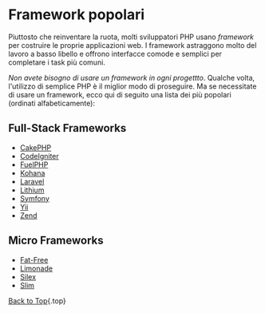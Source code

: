 ﻿# Framework popolari

Piuttosto che reinventare la ruota, molti sviluppatori PHP usano _framework_ per costruire le proprie applicazioni web. I framework astraggono molto del lavoro a basso libello e offrono interfacce comode e semplici per completare i task pi&ugrave; comuni.

_Non avete bisogno di usare un framework in ogni progettto_. Qualche volta, l'utilizzo di semplice PHP &egrave; il miglior modo di proseguire. Ma se necessitate di usare un framework, ecco qui di seguito una lista dei pi&ugrave; popolari (ordinati alfabeticamente):

## Full-Stack Frameworks

* [CakePHP](http://cakephp.org/)
* [CodeIgniter](http://codeigniter.com/)
* [FuelPHP](http://fuelphp.com/)
* [Kohana](http://kohanaframework.org/)
* [Laravel](http://laravel.com/)
* [Lithium](http://lithify.me/)
* [Symfony](http://symfony.com/)
* [Yii](http://www.yiiframework.com/)
* [Zend](http://framework.zend.com/)

## Micro Frameworks

* [Fat-Free](http://bcosca.github.com/fatfree/)
* [Limonade](http://limonade-php.github.com/)
* [Silex](http://silex.sensiolabs.org/)
* [Slim](http://www.slimframework.com/)

[Back to Top](#top){.top}
